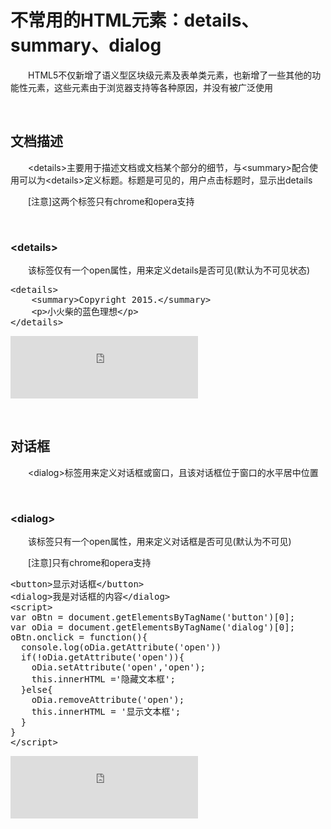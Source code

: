 # 不常用的HTML元素：details、summary、dialog

　　HTML5不仅新增了语义型区块级元素及表单类元素，也新增了一些其他的功能性元素，这些元素由于浏览器支持等各种原因，并没有被广泛使用

&nbsp;

## 文档描述

　　&lt;details&gt;主要用于描述文档或文档某个部分的细节，与&lt;summary&gt;配合使用可以为&lt;details&gt;定义标题。标题是可见的，用户点击标题时，显示出details

　　[注意]这两个标签只有chrome和opera支持

&nbsp;

### &lt;details&gt;

 　　该标签仅有一个open属性，用来定义details是否可见(默认为不可见状态)

<div class="cnblogs_code">
<pre>&lt;details&gt;
    &lt;summary&gt;Copyright 2015.&lt;/summary&gt;
    &lt;p&gt;小火柴的蓝色理想&lt;/p&gt;
&lt;/details&gt;    </pre>
</div>

<iframe src="https://demo.xiaohuochai.site/html/struc/s1.html" frameborder="0" width="300" height="100"></iframe>

&nbsp;

## 对话框

　　&lt;dialog&gt;标签用来定义对话框或窗口，且该对话框位于窗口的水平居中位置

&nbsp;

### &lt;dialog&gt;

　　该标签只有一个open属性，用来定义对话框是否可见(默认为不可见)

　　[注意]只有chrome和opera支持

<div class="cnblogs_code">
<pre>&lt;button&gt;显示对话框&lt;/button&gt;
&lt;dialog&gt;我是对话框的内容&lt;/dialog&gt;
&lt;script&gt;
var oBtn = document.getElementsByTagName('button')[0];
var oDia = document.getElementsByTagName('dialog')[0]; 
oBtn.onclick = function(){
  console.log(oDia.getAttribute('open'))
  if(!oDia.getAttribute('open')){
    oDia.setAttribute('open','open');
    this.innerHTML ='隐藏文本框';
  }else{
    oDia.removeAttribute('open');
    this.innerHTML = '显示文本框';
  }
}
&lt;/script&gt;</pre>
</div>

<iframe src="https://demo.xiaohuochai.site/html/struc/s2.html" frameborder="0" width="300" height="100"></iframe>
